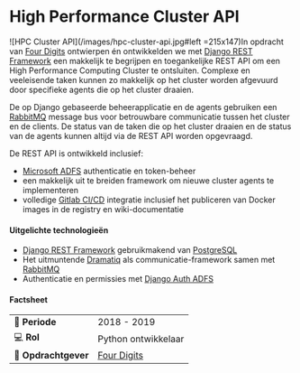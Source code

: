 # High Performance Cluster API

![HPC Cluster API](/images/hpc-cluster-api.jpg#left =215x147)In opdracht van [Four Digits](https://www.fourdigits.nl/) ontwierpen én ontwikkelden we met [Django REST Framework](https://www.django-rest-framework.org) een makkelijk te begrijpen en toegankelijke REST API om een High Performance Computing Cluster te ontsluiten. Complexe en veeleisende taken kunnen zo makkelijk op het cluster worden afgevuurd door specifieke agents die op het cluster draaien.

De op Django gebaseerde beheerapplicatie en de agents gebruiken een [RabbitMQ](https://www.rabbitmq.com/) message bus voor betrouwbare communicatie tussen het cluster en de clients. De status van de taken die op het cluster draaien en de status van de agents kunnen altijd via de REST API worden opgevraagd.


De REST API is ontwikkeld inclusief:
- [Microsoft ADFS](https://docs.microsoft.com/en-us/windows-server/identity/active-directory-federation-services) authenticatie en token-beheer
- een makkelijk uit te breiden framework om nieuwe cluster agents te implementeren
- volledige [Gitlab CI/CD](https://docs.gitlab.com/ee/ci/) integratie inclusief het publiceren van Docker images in de registry en wiki-documentatie


#### Uitgelichte technologieën
- [Django REST Framework](https://www.django-rest-framework.org/) gebruikmakend van [PostgreSQL](https://www.postgresql.org/)
- Het uitmuntende [Dramatiq](https://dramatiq.io/) als communicatie-framework samen met [RabbitMQ](https://www.rabbitmq.com/)
- Authenticatie en permissies met [Django Auth ADFS](https://github.com/jobec/django-auth-adfs)


#### Factsheet
|                            |                                          |
| -------------------------- | ---------------------------------------- |
| :calendar: **Periode**     | 2018 - 2019                              |
| :computer: **Rol**         | Python ontwikkelaar                      |
| :office: **Opdrachtgever** | [Four Digits](https://www.fourdigits.nl) |
